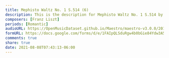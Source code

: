 ```yaml
---
title: Mephisto Waltz No. 1 S.514 (6)
description: This is the description for Mephisto Waltz No. 1 S.514 by Franz Liszt
composers: [Franz Liszt]
periods: [Romantic]
audioURL: https://OpenMusicDataset.github.io/Maestro/maestro-v3.0.0/2014/MIDI-UNPROCESSED_21-22_R1_2014_MID--AUDIO_21_R1_2014_wav--4.midi
formURL: https://docs.google.com/forms/d/e/1FAIpQLSduRgw4b0bGie84Ydw3A5gdsH8_OFdSk9QlJe5WYs7hvB468Q/viewform
comments: true
share: true
date: 2021-08-08T07:43:13-06:00
---
```

